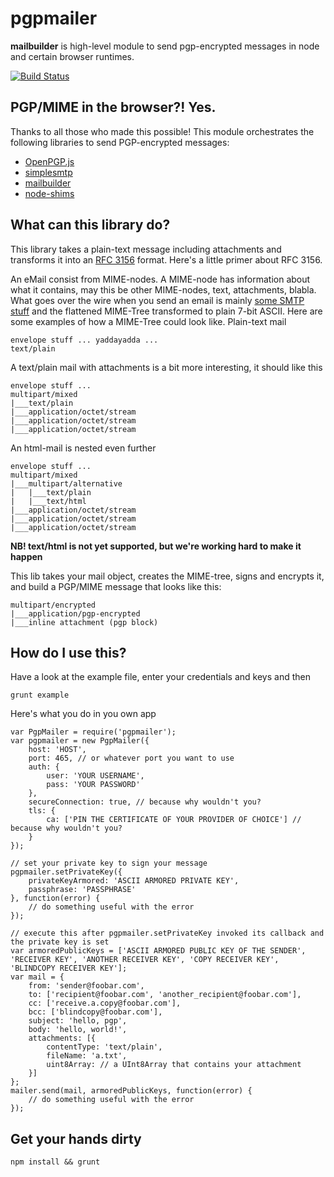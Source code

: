 # pgpmailer

**mailbuilder** is high-level module to send pgp-encrypted messages in node and certain browser runtimes.

[![Build Status](https://travis-ci.org/whiteout-io/pgpmailer.png?branch=master)](https://travis-ci.org/whiteout-io/pgpmailer)

## PGP/MIME in the browser?! Yes.

Thanks to all those who made this possible! This module orchestrates the following libraries to send PGP-encrypted messages:
* [OpenPGP.js](http://openpgpjs.org/)
* [simplesmtp](https://github.com/andris9/simplesmtp)
* [mailbuilder](https://github.com/whiteout-io/mailbuilder)
* [node-shims](https://github.com/whiteout-io/node-shims)

## What can this library do?

This library takes a plain-text message including attachments and transforms it into an [RFC 3156](http://tools.ietf.org/search/rfc3156) format. Here's a little primer about RFC 3156.

An eMail consist from MIME-nodes. A MIME-node has information about what it contains, may this be other MIME-nodes, text, attachments, blabla. What goes over the wire when you send an email is mainly [some SMTP stuff](http://blog.nodeknockout.com/post/34641712180/sending-email-from-node-js) and the flattened MIME-Tree transformed to plain 7-bit ASCII. Here are some examples of how a MIME-Tree could look like. Plain-text mail

    envelope stuff ... yaddayadda ...
    text/plain

A text/plain mail with attachments is a bit more interesting, it should like this

    envelope stuff ...
    multipart/mixed
    |___text/plain
    |___application/octet/stream
    |___application/octet/stream
    |___application/octet/stream

An html-mail is nested even further

    envelope stuff ...
    multipart/mixed
    |___multipart/alternative
    |   |___text/plain
    |   |___text/html
    |___application/octet/stream
    |___application/octet/stream
    |___application/octet/stream

**NB! text/html is not yet supported, but we're working hard to make it happen**

This lib takes your mail object, creates the MIME-tree, signs and encrypts it, and build a PGP/MIME message that looks like this:

    multipart/encrypted
    |___application/pgp-encrypted
    |___inline attachment (pgp block)

## How do I use this?

Have a look at the example file, enter your credentials and keys and then

    grunt example

Here's what you do in you own app

    var PgpMailer = require('pgpmailer');
    var pgpmailer = new PgpMailer({
        host: 'HOST',
        port: 465, // or whatever port you want to use
        auth: {
            user: 'YOUR USERNAME',
            pass: 'YOUR PASSWORD'
        },
        secureConnection: true, // because why wouldn't you?
        tls: {
            ca: ['PIN THE CERTIFICATE OF YOUR PROVIDER OF CHOICE'] // because why wouldn't you?
        }
    });

    // set your private key to sign your message
    pgpmailer.setPrivateKey({
        privateKeyArmored: 'ASCII ARMORED PRIVATE KEY',
        passphrase: 'PASSPHRASE'
    }, function(error) {
        // do something useful with the error
    });

    // execute this after pgpmailer.setPrivateKey invoked its callback and the private key is set
    var armoredPublicKeys = ['ASCII ARMORED PUBLIC KEY OF THE SENDER', 'RECEIVER KEY', 'ANOTHER RECEIVER KEY', 'COPY RECEIVER KEY', 'BLINDCOPY RECEIVER KEY'];
    var mail = {
        from: 'sender@foobar.com',
        to: ['recipient@foobar.com', 'another_recipient@foobar.com'],
        cc: ['receive.a.copy@foobar.com'],
        bcc: ['blindcopy@foobar.com'],
        subject: 'hello, pgp',
        body: 'hello, world!',
        attachments: [{
            contentType: 'text/plain',
            fileName: 'a.txt',
            uint8Array: // a UInt8Array that contains your attachment
        }]
    };
    mailer.send(mail, armoredPublicKeys, function(error) {
        // do something useful with the error
    });

## Get your hands dirty

    npm install && grunt
